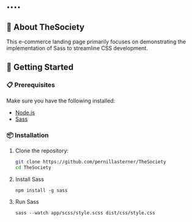 # ....

## 📖 About TheSociety

This e-commerce landing page primarily focuses on demonstrating the implementation of Sass to streamline CSS development.

## 🚀 Getting Started

### 📋 Prerequisites

Make sure you have the following installed:

- [Node.js](https://nodejs.org/)
- [Sass](https://sass-lang.com/)

### 📦 Installation

1. Clone the repository:

   ```bash
   git clone https://github.com/pernillasterner/TheSociety
   cd TheSociety

   ```

2. Install Sass

   ```
   npm install -g sass
   ```

3. Run Sass
   ```
   sass --watch app/scss/style.scss dist/css/style.css
   ```
